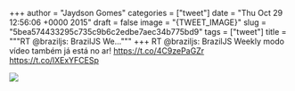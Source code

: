 
+++
author = "Jaydson Gomes"
categories = ["tweet"]
date = "Thu Oct 29 12:56:06 +0000 2015"
draft = false
image = "{TWEET_IMAGE}"
slug = "5bea574433295c735c9b6c2edbe7aec34b775bd9"
tags = ["tweet"]
title = """RT @braziljs: BrazilJS We..."""
+++
RT @braziljs: BrazilJS Weekly modo vídeo também já está no ar! https://t.co/4C9zePaGZr https://t.co/lXExYFCESp

![](/images/tweet-media/659715330315583488-CSfHTBGXAAMsQCF.png)